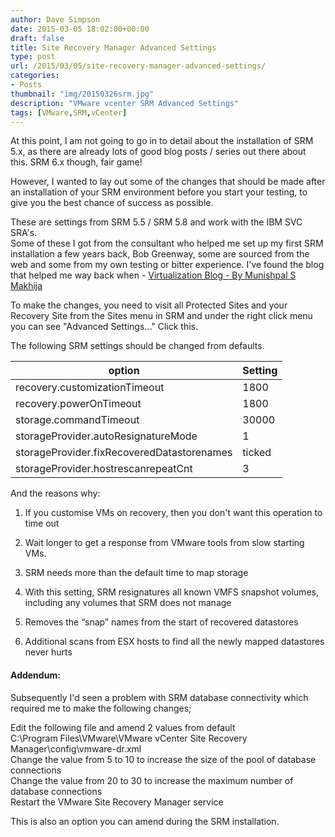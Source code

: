 ```yaml
---
author: Dave Simpson
date: 2015-03-05 18:02:00+00:00
draft: false
title: Site Recovery Manager Advanced Settings
type: post
url: /2015/03/05/site-recovery-manager-advanced-settings/
categories:
- Posts
thumbnail: "img/20150326srm.jpg"
description: "VMware vcenter SRM Advanced Settings"
tags: [VMware,SRM,vCenter]
---
```


At this point, I am not going to go in to detail about the installation of SRM 5.x, as there are already lots of good blog posts / series out there about this. SRM 6.x though, fair game!  
  
However, I wanted to lay out some of the changes that should be made after an installation of your SRM environment before you start your testing, to give you the best chance of success as possible.   
  
These are settings from SRM 5.5 / SRM 5.8 and work with the IBM SVC SRA's.  
Some of these I got from the consultant who helped me set up my first SRM installation a few years back, Bob Greenway, some are sourced from the web and some from my own testing or bitter experience. I've found the blog that helped me way back when - [Virtualization Blog - By Munishpal S Makhija](http://vcommunique.blogspot.co.uk/2013/06/best-practices-vmware-srm.html)   
  
To make the changes, you need to visit all Protected Sites and your Recovery Site from the Sites menu in SRM and under the right click menu you can see "Advanced Settings..." Click this.  

The following SRM settings should be changed from defaults.

| option | Setting |
| ------ | ------ |
| recovery.customizationTimeout | 1800 |
| recovery.powerOnTimeout | 1800 |
| storage.commandTimeout | 30000 |
| storageProvider.autoResignatureMode | 1 |
| storageProvider.fixRecoveredDatastorenames | ticked |
| storageProvider.hostrescanrepeatCnt | 3 |
  
  
And the reasons why:

  1. If you customise VMs on recovery, then you don't want this operation to time out

  2. Wait longer to get a response from VMware tools from slow starting VMs.

  3. SRM needs more than the default time to map storage 

  4. With this setting, SRM resignatures all known VMFS snapshot volumes, including any volumes that SRM does not manage
  5. Removes the “snap” names from the start of recovered datastores
  6. Additional scans from ESX hosts to find all the newly mapped datastores never hurts

#### Addendum:

Subsequently I'd seen a problem with SRM database connectivity which required me to make the following changes; 

Edit the following file and amend 2 values from default  
C:\Program Files\VMware\VMware vCenter Site Recovery Manager\config\vmware-dr.xml   
Change the value from 5 to 10 to increase the size of the pool of database connections   
Change the value from 20 to 30 to increase the maximum number of database connections  
Restart the VMware Site Recovery Manager service

This is also an option you can amend during the SRM installation. 
